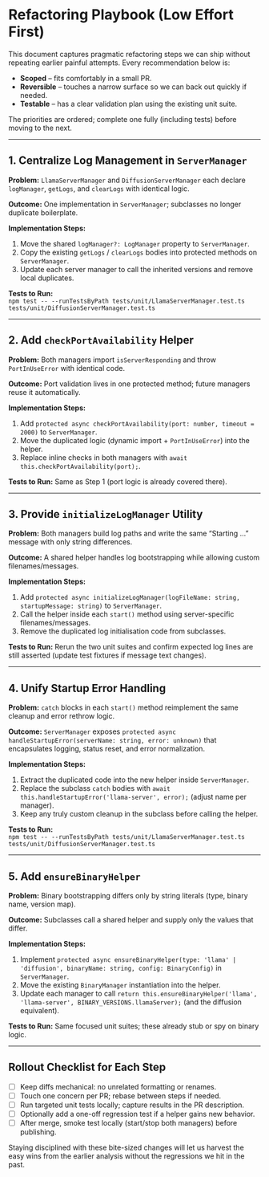 # Refactoring Playbook (Low Effort First)

This document captures pragmatic refactoring steps we can ship without repeating earlier painful attempts. Every recommendation below is:

- **Scoped** – fits comfortably in a small PR.
- **Reversible** – touches a narrow surface so we can back out quickly if needed.
- **Testable** – has a clear validation plan using the existing unit suite.

The priorities are ordered; complete one fully (including tests) before moving to the next.

---

## 1. Centralize Log Management in `ServerManager`

**Problem:** `LlamaServerManager` and `DiffusionServerManager` each declare `logManager`, `getLogs`, and `clearLogs` with identical logic.

**Outcome:** One implementation in `ServerManager`; subclasses no longer duplicate boilerplate.

**Implementation Steps:**
1. Move the shared `logManager?: LogManager` property to `ServerManager`.
2. Copy the existing `getLogs` / `clearLogs` bodies into protected methods on `ServerManager`.
3. Update each server manager to call the inherited versions and remove local duplicates.

**Tests to Run:**  
`npm test -- --runTestsByPath tests/unit/LlamaServerManager.test.ts tests/unit/DiffusionServerManager.test.ts`

---

## 2. Add `checkPortAvailability` Helper

**Problem:** Both managers import `isServerResponding` and throw `PortInUseError` with identical code.

**Outcome:** Port validation lives in one protected method; future managers reuse it automatically.

**Implementation Steps:**
1. Add `protected async checkPortAvailability(port: number, timeout = 2000)` to `ServerManager`.
2. Move the duplicated logic (dynamic import + `PortInUseError`) into the helper.
3. Replace inline checks in both managers with `await this.checkPortAvailability(port);`.

**Tests to Run:** Same as Step 1 (port logic is already covered there).

---

## 3. Provide `initializeLogManager` Utility

**Problem:** Both managers build log paths and write the same “Starting …” message with only string differences.

**Outcome:** A shared helper handles log bootstrapping while allowing custom filenames/messages.

**Implementation Steps:**
1. Add `protected async initializeLogManager(logFileName: string, startupMessage: string)` to `ServerManager`.
2. Call the helper inside each `start()` method using server-specific filenames/messages.
3. Remove the duplicated log initialisation code from subclasses.

**Tests to Run:** Rerun the two unit suites and confirm expected log lines are still asserted (update test fixtures if message text changes).

---

## 4. Unify Startup Error Handling

**Problem:** `catch` blocks in each `start()` method reimplement the same cleanup and error rethrow logic.

**Outcome:** `ServerManager` exposes `protected async handleStartupError(serverName: string, error: unknown)` that encapsulates logging, status reset, and error normalization.

**Implementation Steps:**
1. Extract the duplicated code into the new helper inside `ServerManager`.
2. Replace the subclass `catch` bodies with `await this.handleStartupError('llama-server', error);` (adjust name per manager).
3. Keep any truly custom cleanup in the subclass before calling the helper.

**Tests to Run:**  
`npm test -- --runTestsByPath tests/unit/LlamaServerManager.test.ts tests/unit/DiffusionServerManager.test.ts`

---

## 5. Add `ensureBinaryHelper`

**Problem:** Binary bootstrapping differs only by string literals (type, binary name, version map).

**Outcome:** Subclasses call a shared helper and supply only the values that differ.

**Implementation Steps:**
1. Implement `protected async ensureBinaryHelper(type: 'llama' | 'diffusion', binaryName: string, config: BinaryConfig)` in `ServerManager`.
2. Move the existing `BinaryManager` instantiation into the helper.
3. Update each manager to call `return this.ensureBinaryHelper('llama', 'llama-server', BINARY_VERSIONS.llamaServer);` (and the diffusion equivalent).

**Tests to Run:** Same focused unit suites; these already stub or spy on binary logic.

---

## Rollout Checklist for Each Step

- [ ] Keep diffs mechanical: no unrelated formatting or renames.
- [ ] Touch one concern per PR; rebase between steps if needed.
- [ ] Run targeted unit tests locally; capture results in the PR description.
- [ ] Optionally add a one-off regression test if a helper gains new behavior.
- [ ] After merge, smoke test locally (start/stop both managers) before publishing.

Staying disciplined with these bite-sized changes will let us harvest the easy wins from the earlier analysis without the regressions we hit in the past.

